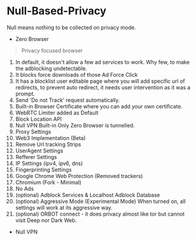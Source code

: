 # Null-Based-Privacy
Null means nothing to be collected on privacy mode.


- Zero Browser
> Privacy focused browser
1. In default, it doesn't allow a few ad services to work.
Why few, to make the adblocking undetectable.
2. It blocks force downloads of those Ad Force Click
3. It has a blocklist user editable page where you will add specific url of redirects, to prevent auto redirect, it needs user intervention as it was a prompt.
4. Send 'Do not Track' request automatically.
5. Built-in Browser Certificate where you can add your own certificate.
6. WebRTC Limiter added as Default
7. Block Location API
8. Null VPN Built-in Only Zero Browser is tunnelled.
9. Proxy Settings
10. Web3 Implementation (Beta)
11. Remove Url tracking Strips
12. UserAgent Settings
13. Refferer Settings
14. IP Settings (ipv4, ipv6, dns)
15. Fingerprinting Settings
16. Google Chrome Web Protection (Removed trackers)
17. Chromium (Fork - Minimal)
18. No Ads
19. (optional) Adblock Services & Localhost Adblock Database
20. (optional) Aggressive Mode (Experimental Mode) When turned on, all settings will work at its aggressive way.
21. (optional) ORBOT connect - it does privacy almost like tor but cannot visit Deep nor Dark Web.
- Null VPN

